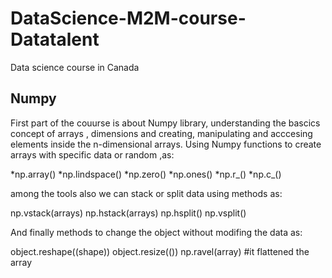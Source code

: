# DataScience-M2M-course-Datatalent
Data science course in Canada

## Numpy 

First part of the couurse is about Numpy library, understanding the bascics concept of arrays , dimensions and creating, manipulating and acccesing elements inside the n-dimensional arrays.
 Using Numpy functions to create arrays with specific data or random ,as:
 
*np.array()
*np.lindspace()
*np.zero()
*np.ones()
*np.r_()
*np.c_()

among the tools also we can stack or split data using methods as:

np.vstack(arrays)
np.hstack(arrays)
np.hsplit()
np.vsplit()

And finally methods to change the object without modifing the data as:

object.reshape((shape))
object.resize(())
 np.ravel(array) #it flattened the array
